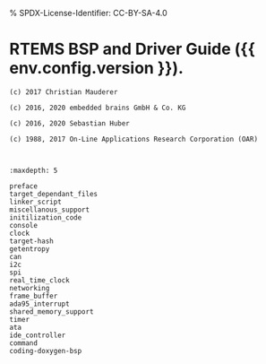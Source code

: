 % SPDX-License-Identifier: CC-BY-SA-4.0

# RTEMS BSP and Driver Guide ({{ env.config.version }}).

```{topic} Copyrights and License
(c) 2017 Christian Mauderer

(c) 2016, 2020 embedded brains GmbH & Co. KG

(c) 2016, 2020 Sebastian Huber

(c) 1988, 2017 On-Line Applications Research Corporation (OAR)
```

```{include} ../common/license.md
```

```{include} ../common/header.md
```

```{toctree}
:maxdepth: 5

preface
target_dependant_files
linker_script
miscellanous_support
initilization_code
console
clock
target-hash
getentropy
can
i2c
spi
real_time_clock
networking
frame_buffer
ada95_interrupt
shared_memory_support
timer
ata
ide_controller
command
coding-doxygen-bsp
```

